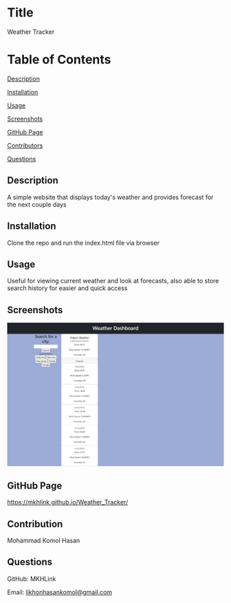 
# Title
Weather Tracker

# Table of Contents
[Description](#description)

[Installation](#instalation)

[Usage](#usage)

[Screenshots](#screenshots)

[GitHub Page](#github-page)

[Contributors](#contributors)

[Questions](#questions)

## Description
A simple website that displays today's weather and provides forecast for the next couple days

## Installation
Clone the repo and run the index.html file via browser

## Usage
Useful for viewing current weather and look at forecasts, also able to store search history for easier and quick access

## Screenshots
![alt text](./assets/screenshots/weatherapp.png)

## GitHub Page
https://mkhlink.github.io/Weather_Tracker/

## Contribution
Mohammad Komol Hasan


## Questions
GitHub: MKHLink

Email: likhonhasankomol@gmail.com
    
